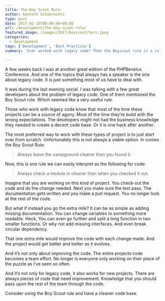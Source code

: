 ```yaml
---
title: The Boy Scout Rule
author: Kenneth Schabrechts
type: post
date: 2017-02-10T00:00:00+00:00
url: /development/the-boy-scout-rule/
featured_image: /images/2017/boyscout/hero.jpeg
categories:
  - Development
tags: ['Development', 'Best Practices']
summary: 'Ever worked with legacy code? Then the Boyscout rule is a rule for you. In this post I will tell you how this rule will improve that legacy code.'

---
```

A few weeks back I was at another great edition of the PHPBenelux Conference. And one of the topics that always has a speaker is the one about legacy code. It is just something most of us have to deal with.

It was during the last evening social. I was talking with a few great developers about the problem of legacy code. One of them mentioned the Boy Scout rule. Which seemed like a very useful rule.

Those who work with legacy code know that most of the time these projects can be a source of agony. Most of the time they’re build with the wrong expectations. The developers might not had the business knowledge they needed to create a decent code base. Or it is one hack after another.

The most preferred way to work with these types of project is to just start over from scratch. Unfortunately this is not always a viable option. In comes the Boy Scout Rule:

> Always leave the campground cleaner than you found it.

Now, this is one rule we can easily interpret as the following for code:

> Always check a module in cleaner than when you checked it out.

Imagine that you are working on this kind of project. You check-out the code and do the change needed. Next you make sure the test pass. The documentation gets written and you make a pull request. You no longer look at the rest of the code.

But what if instead you go the extra mile? It can be as simple as adding missing documentation. You can change variables to something more readable. Heck, You can even go further and split a long function in two smaller functions. Or why not add missing interfaces. And even break circular dependency.

That one extra mile would improve the code with each change made. And the project would get better and better as it evolves.

And it’s not only about improving the code. The entire projects code becomes a team effort. No longer is everyone only working on their piece of the puzzle as I’ve seen so often.

And it’s not only for legacy code, it also works for new projects. There are always pieces of code that need improvement. Knowledge that you should pass upon the rest of the team through the code.

Consider using the Boy Scout rule and have a cleaner code base.